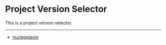 # Project Version Selector

This is a project version selector.

---

- [nucleoplasm](nucleoplasm/index.md)
